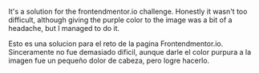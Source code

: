 It's a solution for the frontendmentor.io challenge.
Honestly it wasn't too difficult, although giving the purple color to the image was a bit of a headache, but I managed to do it.


Esto es una solucion para el reto de la pagina Frontendmentor.io.
Sinceramente no fue demasiado dificil, aunque darle el color purpura a la imagen fue un pequeño dolor de cabeza, pero logre hacerlo.
